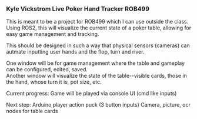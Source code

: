 ### Kyle Vickstrom Live Poker Hand Tracker ROB499

This is meant to be a project for ROB499 which I can use outside the class.  
Using ROS2, this will visualize the current state of a poker table, allowing for easy game management and tracking.  

This should be designed in such a way that physical sensors (cameras) can autmate inputting user hands and the flop, turn and river.

One window will be for game management where the table and gameplay can be configured, edited, saved.  
Another window will visualize the state of the table--visible cards, those in the hand, whose turn it is, pot size, etc.  

Current progress:
   Game will be played via console UI (cmd like inputs)

   Next step:
   Arduino player action puck (3 button inputs)
   Camera, picture, ocr nodes for table cards